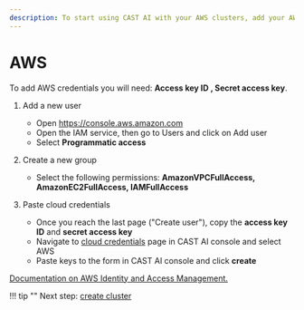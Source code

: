 ```yaml
---
description: To start using CAST AI with your AWS clusters, add your AWS credentials to the platform. This page takes you through the process step by step.
---
```


# AWS

To add AWS credentials you will need: **Access key ID , Secret access key**.

1. Add a new user

     - Open <https://console.aws.amazon.com>
     - Open the IAM service, then go to Users and click on Add user
     - Select **Programmatic access**

2. Create a new group

     - Select the following permissions: **AmazonVPCFullAccess, AmazonEC2FullAccess, IAMFullAccess**

3. Paste cloud credentials

     - Once you reach the last page ("Create user"), copy the **access key ID** and **secret access key**
     - Navigate to [cloud credentials](https://console.cast.ai/cloud-credentials) page in CAST AI console and select AWS
     - Paste keys to the form in CAST AI console and click **create**

[Documentation on AWS Identity and Access Management.](https://docs.aws.amazon.com/eks/latest/userguide/security-iam.html#security_iam_access-manage)

!!! tip ""
    Next step: [create cluster](../../getting-started/create-cluster.md)
